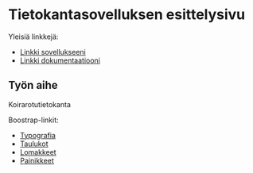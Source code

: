 # Tietokantasovelluksen esittelysivu

Yleisiä linkkejä:

* [Linkki sovellukseeni](https://annettek.users.cs.helsinki.fi/tsohameininki)
* [Linkki dokumentaatiooni](https://www.github.com/annettekemppi/Tsoha-Bootstrap/tree/master/doc/Dokumentaatio.pdf)

## Työn aihe

Koirarotutietokanta

Boostrap-linkit:
* [Typografia](http://getbootstrap.com/css/#type)
* [Taulukot](http://getbootstrap.com/css/#tables)
* [Lomakkeet](http://getbootstrap.com/css/#forms)
* [Painikkeet](http://getbootstrap.com/css/#buttons)
